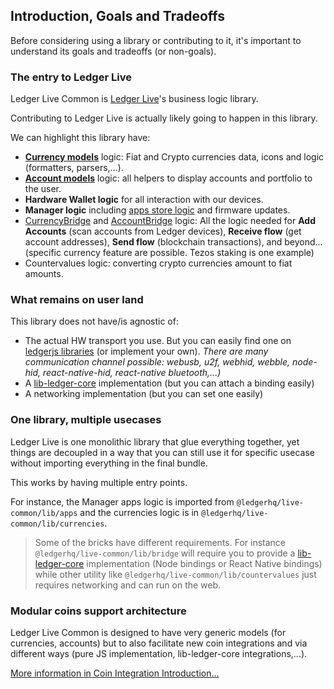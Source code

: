 ## Introduction, Goals and Tradeoffs

Before considering using a library or contributing to it, it's important to understand its goals and tradeoffs (or non-goals).

### The entry to Ledger Live

Ledger Live Common is [Ledger Live](https://github.com/LedgerHQ/ledger-live-desktop)'s business logic library.

Contributing to Ledger Live is actually likely going to happen in this library.

We can highlight this library have:

- [**Currency models**](./currency.md) logic: Fiat and Crypto currencies data, icons and logic (formatters, parsers,...).
- [**Account models**](./account.md) logic: all helpers to display accounts and portfolio to the user.
- **Hardware Wallet logic** for all interaction with our devices.
- **Manager logic** including [apps store logic](./apps.md) and firmware updates.
- [CurrencyBridge](./CurrencyBridge.md) and [AccountBridge](./AccountBridge.md) logic: All the logic needed for **Add Accounts** (scan accounts from Ledger devices), **Receive flow** (get account addresses), **Send flow** (blockchain transactions), and beyond... (specific currency feature are possible. Tezos staking is one example)
- Countervalues logic: converting crypto currencies amount to fiat amounts.

### What remains on user land

This library does not have/is agnostic of:

- The actual HW transport you use. But you can easily find one on [ledgerjs libraries](https://github.com/LedgerHQ/ledgerjs) (or implement your own). _There are many communication channel possible: webusb, u2f, webhid, webble, node-hid, react-native-hid, react-native bluetooth,...)_
- A [lib-ledger-core](https://github.com/LedgerHQ/lib-ledger-core) implementation (but you can attach a binding easily)
- A networking implementation (but you can set one easily)

### One library, multiple usecases

Ledger Live is one monolithic library that glue everything together, yet things are decoupled in a way that you can still use it for specific usecase without importing everything in the final bundle.

This works by having multiple entry points.

For instance, the Manager apps logic is imported from `@ledgerhq/live-common/lib/apps` and the currencies logic is in `@ledgerhq/live-common/lib/currencies`.

> Some of the bricks have different requirements. For instance `@ledgerhq/live-common/lib/bridge` will require you to provide a [lib-ledger-core](https://github.com/LedgerHQ/lib-ledger-core) implementation (Node bindings or React Native bindings) while other utility like `@ledgerhq/live-common/lib/countervalues` just requires networking and can run on the web.

### Modular coins support architecture

Ledger Live Common is designed to have very generic models (for currencies, accounts) but to also facilitate new coin integrations and via different ways (pure JS implementation, lib-ledger-core integrations,...).

[More information in Coin Integration Introduction...](./ci-intro.md)
